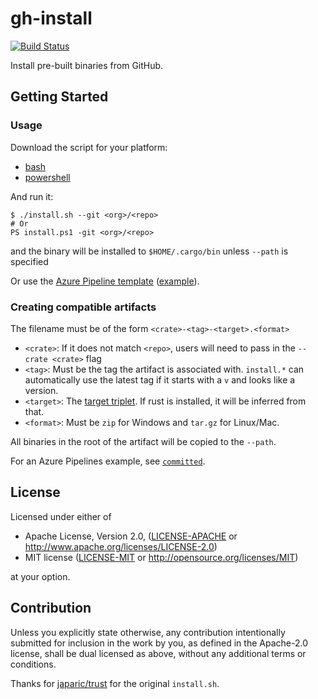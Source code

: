 # gh-install

[![Build Status](https://dev.azure.com/crate-ci/crate-ci/_apis/build/status/gh-install%20v1?branchName=master)](https://dev.azure.com/crate-ci/crate-ci/_build/latest?definitionId=8&branchName=master)

Install pre-built binaries from GitHub.

## Getting Started

### Usage

Download the script for your platform:
- [bash](v1/install.sh)
- [powershell](v1/install.ps1)

And run it:
```
$ ./install.sh --git <org>/<repo>
# Or
PS install.ps1 -git <org>/<repo>
```
and the binary will be installed to `$HOME/.cargo/bin` unless `--path` is specified

Or use the [Azure Pipeline template](v1/azdo-step.yml) ([example](v1/azure-pipelines.yml)).

### Creating compatible artifacts

The filename must be of the form `<crate>-<tag>-<target>.<format>`
- `<crate>`: If it does not match `<repo>`, users will need to pass in the `--crate <crate>` flag
- `<tag>`: Must be the tag the artifact is associated with. `install.*` can
  automatically use the latest tag if it starts with a `v` and looks like a
  version.
- `<target>`: The [target triplet](https://wiki.osdev.org/Target_Triplet). If rust is installed, it will be inferred from that.
- `<format>`: Must be `zip` for Windows and `tar.gz` for Linux/Mac.

All binaries in the root of the artifact will be copied to the `--path`.

For an Azure Pipelines example, see [`committed`](https://github.com/crate-ci/committed/blob/master/azure-pipelines.yml).

## License

Licensed under either of

 * Apache License, Version 2.0, ([LICENSE-APACHE](LICENSE-APACHE) or http://www.apache.org/licenses/LICENSE-2.0)
 * MIT license ([LICENSE-MIT](LICENSE-MIT) or http://opensource.org/licenses/MIT)

at your option.

## Contribution

Unless you explicitly state otherwise, any contribution intentionally
submitted for inclusion in the work by you, as defined in the Apache-2.0
license, shall be dual licensed as above, without any additional terms or
conditions.

Thanks for [japaric/trust](https://github.com/japaric/trust) for the original `install.sh`.
